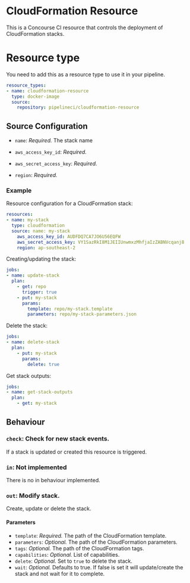 # CloudFormation Resource

This is a Concourse CI resource that controls the deployment of CloudFormation
stacks.

# Resource type
You need to add this as a resource type to use it in your pipeline.
```yaml
resource_types:
- name: cloudformation-resource
  type: docker-image
  source:
    repository: pipelineci/cloudformation-resource
```

## Source Configuration

* `name`: *Required.* The stack name

* `aws_access_key_id`: *Required.*

* `aws_secret_access_key`: *Required.*

* `region`: *Required.*

### Example

Resource configuration for a CloudFormation stack:

``` yaml
resources:
- name: my-stack
  type: cloudformation
  source: name: my-stack
    aws_access_key_id: AUDFDQ7CA7JO6U56EQFW
    aws_secret_access_key: VY1SazRkI8M1JEIIUnwmxzMhfjaIzZABNVcqanj8
    region: ap-southeast-2
```

Creating/updating the stack:

```yaml
jobs:
- name: update-stack
  plan:
    - get: repo
      trigger: true
    - put: my-stack
      params:
        template: repo/my-stack.template
        parameters: repo/my-stack-parameters.json
```

Delete the stack:

```yaml
jobs:
- name: delete-stack
  plan:
    - put: my-stack
      params:
        delete: true
```

Get stack outputs:

```yaml
jobs:
- name: get-stack-outputs
  plan:
    - get: my-stack
```

## Behaviour

### `check`: Check for new stack events.

If a stack is updated or created this resource is triggered.

### `in`: Not implemented

There is no in behaviour implemented.

### `out`: Modify stack.

Create, update or delete the stack.

#### Parameters

* `template`: *Required.* The path of the CloudFormation template.
* `parameters`: *Optional.* The path of the CloudFormation parameters.
* `tags`: *Optional.* The path of the CloudFormation tags.
* `capabilities`: *Optional.* List of capabilities.
* `delete`: *Optional.* Set to `true` to delete the stack.
* `wait`: *Optional.* Defaults to true. If false is set it will update/create
  the stack and not wait for it to complete.
